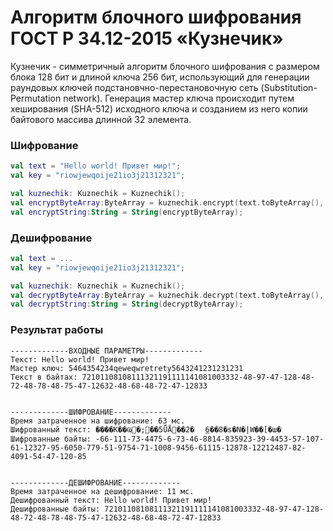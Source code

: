 # Алгоритм блочного шифрования ГОСТ Р 34.12-2015 «Кузнечик»

Кузнечик - симметричный алгоритм блочного шифрования с размером блока 128 бит и длиной ключа 256 бит,  использующий для генерации раундовых ключей подстановчно-перестановочную сеть (Substitution-Permutation network).
Генерация мастер ключа происходит путем хеширования (SHA-512) исходного ключа и созданием из него копии байтового массива длинной 32 элемента. 

### Шифрование ###

```kotlin
val text = "Hello world! Привет мир!";
val key = "riowjewqoije21io3j21312321";

val kuznechik: Kuznechik = Kuznechik();
val encryptByteArray:ByteArray = kuznechik.encrypt(text.toByteArray(), key);
val encryptString:String = String(encryptByteArray);
```

### Дешифрование ###
```kotlin
val text = ...
val key = "riowjewqoije21io3j21312321";

val kuznechik: Kuznechik = Kuznechik();
val decryptByteArray:ByteArray = kuznechik.decrypt(text.toByteArray(), key);
val decryptString:String = String(decryptByteArray);
```

### Результат работы ###
```text
-------------ВХОДНЫЕ ПАРАМЕТРЫ-------------
Текст: Hello world! Привет мир!
Мастер ключ: 5464354234qeweqwretrety5643241231231231
Текст в байтах: 72101108108111321191111141081003332-48-97-47-128-48-72-48-78-48-75-47-12632-48-68-48-72-47-12833


-------------ШИФРОВАНИЕ-------------
Время затраченное на шифрование: 63 мс.
Шифрованный текст: ����K��Ҩ�;��5ǕÅ��2�	͟6��8�s�N�|W��[�ш�
Шифрованные байты: -66-111-73-4475-6-73-46-8814-835923-39-4453-57-107-61-12327-95-6050-779-51-9754-71-1008-9456-61115-12878-12212487-82-4091-54-47-120-85


-------------ДЕШИФРОВАНИЕ-------------
Время затраченное на дешифрование: 11 мс.
Дешифрованный текст: Hello world! Привет мир!
Дешифрованные байты: 72101108108111321191111141081003332-48-97-47-128-48-72-48-78-48-75-47-12632-48-68-48-72-47-12833
```